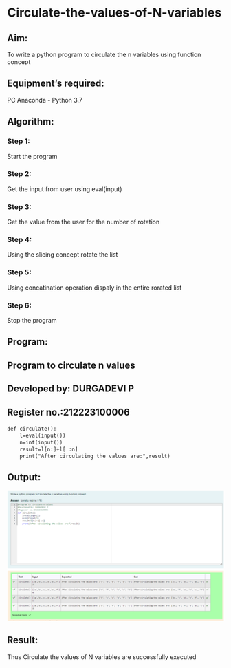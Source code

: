 # Circulate-the-values-of-N-variables
## Aim:
To write a python program to circulate the n variables using function concept
## Equipment’s required:
PC
Anaconda - Python 3.7
## Algorithm: 
### Step 1: 
Start the program
### Step 2: 
Get the input from user using eval(input)
### Step 3: 
Get the value from the user for the number of rotation
### Step 4: 
Using the slicing concept rotate the list
### Step 5: 
Using concatination operation dispaly in the entire rorated list
### Step 6: 
Stop the program
## Program:

## Program to circulate n values
## Developed by: DURGADEVI P
## Register no.:212223100006
```
def circulate():
    l=eval(input())
    n=int(input())
    result=l[n:]+l[ :n]
    print("After circulating the values are:",result)
```

## Output:
![output](/Screenshot%202024-04-09%20115909.png)

## Result:
Thus Circulate the values of N variables are successfully executed
